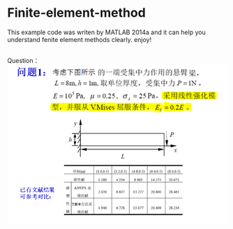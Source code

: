 # Finite-element-method
This example code was writen by MATLAB 2014a and it can help you understand fenite element methods clearly. enjoy!
##
Question：
![](https://raw.githubusercontent.com/Hahany/Finite-element-method/main/%E9%A2%98%E7%9B%AE.bmp)
